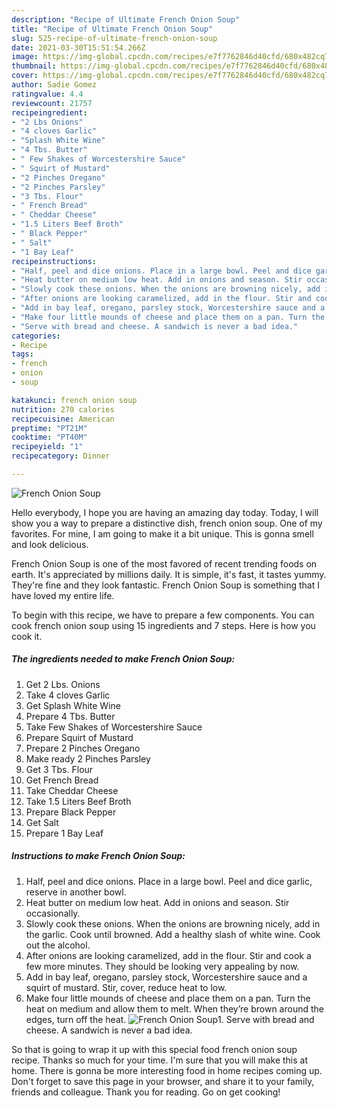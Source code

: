 ```yaml
---
description: "Recipe of Ultimate French Onion Soup"
title: "Recipe of Ultimate French Onion Soup"
slug: 525-recipe-of-ultimate-french-onion-soup
date: 2021-03-30T15:51:54.266Z
image: https://img-global.cpcdn.com/recipes/e7f7762846d40cfd/680x482cq70/french-onion-soup-recipe-main-photo.jpg
thumbnail: https://img-global.cpcdn.com/recipes/e7f7762846d40cfd/680x482cq70/french-onion-soup-recipe-main-photo.jpg
cover: https://img-global.cpcdn.com/recipes/e7f7762846d40cfd/680x482cq70/french-onion-soup-recipe-main-photo.jpg
author: Sadie Gomez
ratingvalue: 4.4
reviewcount: 21757
recipeingredient:
- "2 Lbs Onions"
- "4 cloves Garlic"
- "Splash White Wine"
- "4 Tbs. Butter"
- " Few Shakes of Worcestershire Sauce"
- " Squirt of Mustard"
- "2 Pinches Oregano"
- "2 Pinches Parsley"
- "3 Tbs. Flour"
- " French Bread"
- " Cheddar Cheese"
- "1.5 Liters Beef Broth"
- " Black Pepper"
- " Salt"
- "1 Bay Leaf"
recipeinstructions:
- "Half, peel and dice onions. Place in a large bowl. Peel and dice garlic, reserve in another bowl."
- "Heat butter on medium low heat. Add in onions and season. Stir occasionally."
- "Slowly cook these onions. When the onions are browning nicely, add in the garlic. Cook until browned. Add a healthy slash of white wine. Cook out the alcohol."
- "After onions are looking caramelized, add in the flour. Stir and cook a few more minutes. They should be looking very appealing by now."
- "Add in bay leaf, oregano, parsley stock, Worcestershire sauce and a squirt of mustard. Stir, cover, reduce heat to low."
- "Make four little mounds of cheese and place them on a pan. Turn the heat on medium and allow them to melt. When they’re brown around the edges, turn off the heat."
- "Serve with bread and cheese. A sandwich is never a bad idea."
categories:
- Recipe
tags:
- french
- onion
- soup

katakunci: french onion soup 
nutrition: 270 calories
recipecuisine: American
preptime: "PT21M"
cooktime: "PT40M"
recipeyield: "1"
recipecategory: Dinner

---
```



![French Onion Soup](https://img-global.cpcdn.com/recipes/e7f7762846d40cfd/680x482cq70/french-onion-soup-recipe-main-photo.jpg)

Hello everybody, I hope you are having an amazing day today. Today, I will show you a way to prepare a distinctive dish, french onion soup. One of my favorites. For mine, I am going to make it a bit unique. This is gonna smell and look delicious.



French Onion Soup is one of the most favored of recent trending foods on earth. It's appreciated by millions daily. It is simple, it's fast, it tastes yummy. They're fine and they look fantastic. French Onion Soup is something that I have loved my entire life.


To begin with this recipe, we have to prepare a few components. You can cook french onion soup using 15 ingredients and 7 steps. Here is how you cook it.

<!--inarticleads1-->

##### The ingredients needed to make French Onion Soup:

1. Get 2 Lbs. Onions
1. Take 4 cloves Garlic
1. Get Splash White Wine
1. Prepare 4 Tbs. Butter
1. Take  Few Shakes of Worcestershire Sauce
1. Prepare  Squirt of Mustard
1. Prepare 2 Pinches Oregano
1. Make ready 2 Pinches Parsley
1. Get 3 Tbs. Flour
1. Get  French Bread
1. Take  Cheddar Cheese
1. Take 1.5 Liters Beef Broth
1. Prepare  Black Pepper
1. Get  Salt
1. Prepare 1 Bay Leaf




<!--inarticleads2-->

##### Instructions to make French Onion Soup:

1. Half, peel and dice onions. Place in a large bowl. Peel and dice garlic, reserve in another bowl.
1. Heat butter on medium low heat. Add in onions and season. Stir occasionally.
1. Slowly cook these onions. When the onions are browning nicely, add in the garlic. Cook until browned. Add a healthy slash of white wine. Cook out the alcohol.
1. After onions are looking caramelized, add in the flour. Stir and cook a few more minutes. They should be looking very appealing by now.
1. Add in bay leaf, oregano, parsley stock, Worcestershire sauce and a squirt of mustard. Stir, cover, reduce heat to low.
1. Make four little mounds of cheese and place them on a pan. Turn the heat on medium and allow them to melt. When they’re brown around the edges, turn off the heat.
<img src="//assets-global.cpcdn.com/assets/icons/button_play-2c75c40dde080a61004c1f40b05d8f140eaff45d7e9e6481dc71c63d2e7c4909.png" alt="French Onion Soup">1. Serve with bread and cheese. A sandwich is never a bad idea.




So that is going to wrap it up with this special food french onion soup recipe. Thanks so much for your time. I'm sure that you will make this at home. There is gonna be more interesting food in home recipes coming up. Don't forget to save this page in your browser, and share it to your family, friends and colleague. Thank you for reading. Go on get cooking!

